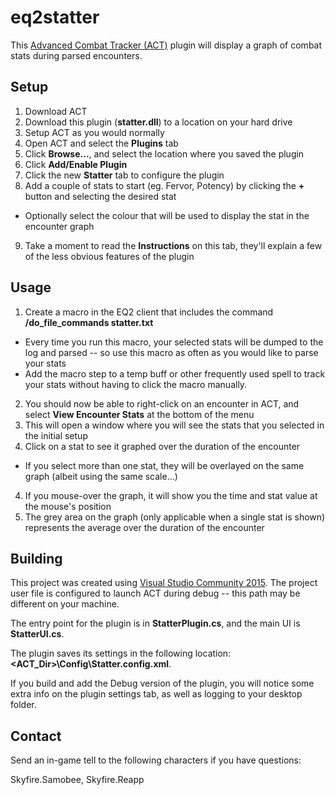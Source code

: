 # eq2statter

This [Advanced Combat Tracker (ACT)](http://advancedcombattracker.com/) plugin
will display a graph of combat stats during parsed encounters.

## Setup
1. Download ACT
2. Download this plugin (__statter.dll__) to a location on your hard drive
3. Setup ACT as you would normally
4. Open ACT and select the __Plugins__ tab
5. Click __Browse...__, and select the location where you saved the plugin
6. Click __Add/Enable Plugin__
7. Click the new __Statter__ tab to configure the plugin
8. Add a couple of stats to start (eg. Fervor, Potency) by clicking the __+__
button and selecting the desired stat
  * Optionally select the colour that will be used to display the stat in the
  encounter graph
9. Take a moment to read the __Instructions__ on this tab, they'll explain a few
of the less obvious features of the plugin

## Usage
1. Create a macro in the EQ2 client that includes the command
__/do_file_commands statter.txt__
  * Every time you run this macro, your selected stats will be dumped to the log
  and parsed -- so use this macro as often as you would like to parse your stats
  * Add the macro step to a temp buff or other frequently used spell to track
  your stats without having to click the macro manually.
2. You should now be able to right-click on an encounter in ACT, and select
__View Encounter Stats__ at the bottom of the menu
3. This will open a window where you will see the stats that you selected in the
initial setup
4. Click on a stat to see it graphed over the duration of the encounter
  * If you select more than one stat, they will be overlayed on the same graph
  (albeit using the same scale...)
4. If you mouse-over the graph, it will show you the time and stat value at the
mouse's position
5. The grey area on the graph (only applicable when a single stat is shown)
represents the average over the duration of the encounter

## Building
This project was created using [Visual Studio Community 2015](https://www.visualstudio.com/en-us/products/visual-studio-community-vs.aspx).
The project user file is configured to launch ACT during debug -- this path may
be different on your machine.

The entry point for the plugin is in __StatterPlugin.cs__, and the main UI
is __StatterUI.cs__.

The plugin saves its settings in the following location:
__<ACT_Dir>\\Config\\Statter.config.xml__.

If you build and add the Debug version of the plugin, you will notice some extra
info on the plugin settings tab, as well as logging to your desktop folder.

## Contact
Send an in-game tell to the following characters if you have questions:

Skyfire.Samobee, Skyfire.Reapp
